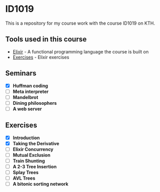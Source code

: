 # ID1019

This is a repository for my course work with the course ID1019 on KTH.

## Tools used in this course

* [Elixir](https://elixir-lang.org/) - A functional programming language the course is built on
* [Exercises](https://id1019.gitbook.io/exercises/data-structures) - Elixir exercises

## Seminars

- [x] **Huffman coding**
- [ ] **Meta interpreter**
- [ ] **Mandelbrot**
- [ ] **Dining philosophers**
- [ ] **A web server**

## Exercises
- [x] **Introduction**
- [x] **Taking the Derivative**
- [ ] **Elixir Concurrency**
- [ ] **Mutual Exclusion**
- [ ] **Train Shunting**
- [ ] **A 2-3 Tree Insertion**
- [ ] **Splay Trees**
- [ ] **AVL Trees**
- [ ] **A bitonic sorting network**
